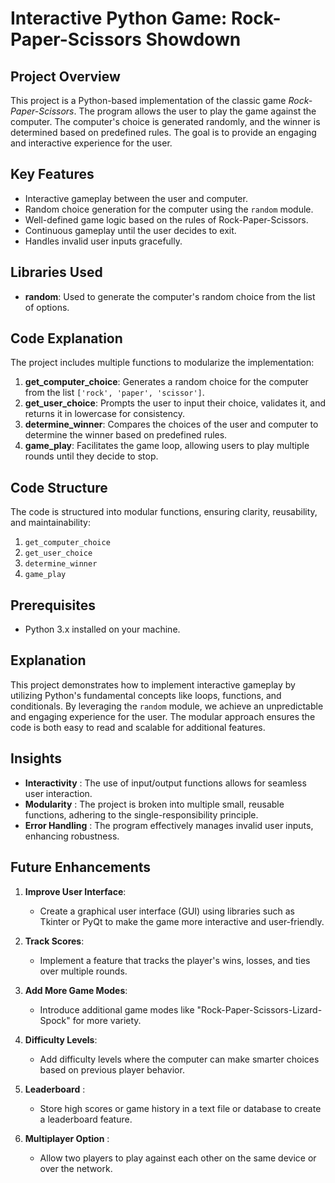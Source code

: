 # Interactive Python Game: Rock-Paper-Scissors Showdown

## Project Overview  
This project is a Python-based implementation of the classic game *Rock-Paper-Scissors*. The program allows the user to play the game against the computer. The computer's choice is generated randomly, and the winner is determined based on predefined rules. The goal is to provide an engaging and interactive experience for the user.  

## Key Features  
- Interactive gameplay between the user and computer.  
- Random choice generation for the computer using the `random` module.  
- Well-defined game logic based on the rules of Rock-Paper-Scissors.  
- Continuous gameplay until the user decides to exit.  
- Handles invalid user inputs gracefully.  

## Libraries Used  
- **random**: Used to generate the computer's random choice from the list of options.  

## Code Explanation  
The project includes multiple functions to modularize the implementation:  
1. **get_computer_choice**: Generates a random choice for the computer from the list `['rock', 'paper', 'scissor']`.  
2. **get_user_choice**: Prompts the user to input their choice, validates it, and returns it in lowercase for consistency.  
3. **determine_winner**: Compares the choices of the user and computer to determine the winner based on predefined rules.  
4. **game_play**: Facilitates the game loop, allowing users to play multiple rounds until they decide to stop.  

## Code Structure  
The code is structured into modular functions, ensuring clarity, reusability, and maintainability:  
1. `get_computer_choice`  
2. `get_user_choice`  
3. `determine_winner`  
4. `game_play`  

## Prerequisites  
- Python 3.x installed on your machine.  

## Explanation
This project demonstrates how to implement interactive gameplay by utilizing Python's fundamental concepts like loops, functions, and conditionals. By leveraging the `random` module, we achieve an unpredictable and engaging experience for the user. The modular approach ensures the code is both easy to read and scalable for additional features.

## Insights
- **Interactivity** : The use of input/output functions allows for seamless user interaction.
- **Modularity** : The project is broken into multiple small, reusable functions, adhering to the single-responsibility principle.
- **Error Handling** : The program effectively manages invalid user inputs, enhancing robustness.

## Future Enhancements

1. **Improve User Interface**:
   - Create a graphical user interface (GUI) using libraries such as Tkinter or PyQt to make the game more interactive and user-friendly.

2. **Track Scores**:
   - Implement a feature that tracks the player's wins, losses, and ties over multiple rounds.

3. **Add More Game Modes**:
   - Introduce additional game modes like "Rock-Paper-Scissors-Lizard-Spock" for more variety.

4. **Difficulty Levels**:
   - Add difficulty levels where the computer can make smarter choices based on previous player behavior.

5. **Leaderboard** :
   - Store high scores or game history in a text file or database to create a leaderboard feature.

6. **Multiplayer Option** :
   - Allow two players to play against each other on the same device or over the network.
